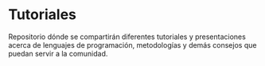 # Tutoriales
Repositorio dónde se compartirán diferentes tutoriales y presentaciones acerca de lenguajes de programación, metodologías y demás consejos que puedan servir a la comunidad.

